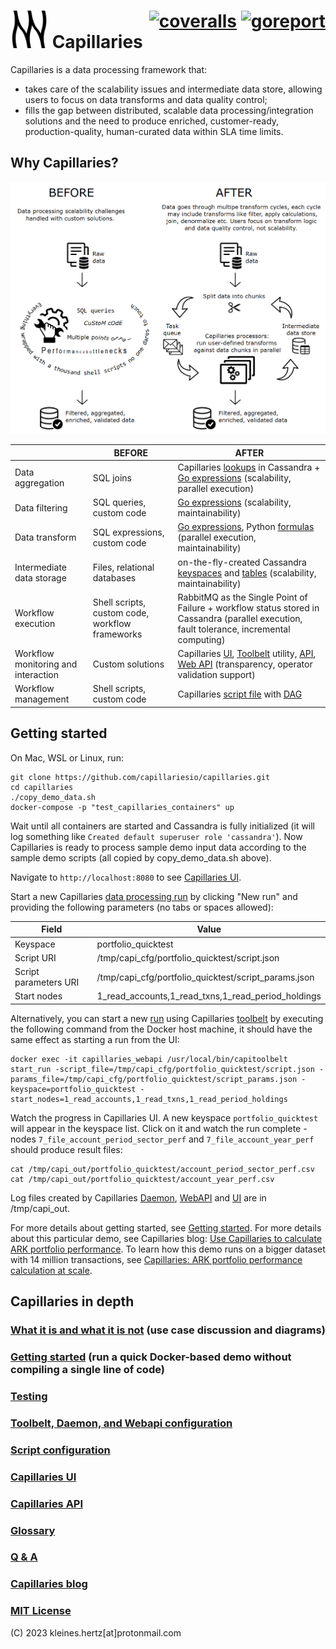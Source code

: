 # <img src="doc/logo.svg" alt="logo" width="60"/> Capillaries <div style="float:right;"> [![coveralls](https://coveralls.io/repos/github/capillariesio/capillaries/badge.svg?branch=main)](https://coveralls.io/github/capillariesio/capillaries?branch=main) [![goreport](https://goreportcard.com/badge/github.com/capillariesio/capillaries)](https://goreportcard.com/report/github.com/capillariesio/capillaries)</div>


Capillaries is a data processing framework that:
- takes care of the scalability issues and intermediate data store, allowing users to focus on data transforms and data quality control;
- fills the gap between distributed, scalable data processing/integration solutions and the need to produce enriched, customer-ready, production-quality, human-curated data within SLA time limits.

## Why Capillaries?
![Capillaries: before and after](doc/beforeafter.png)


|             | BEFORE | AFTER |
| ----------- | ------ |------ |
| Data aggregation | SQL joins | Capillaries [lookups](doc/glossary.md#lookup) in Cassandra + [Go expressions](doc/glossary.md#go-expressions) (scalability, parallel execution) |
| Data filtering | SQL queries, custom code | [Go expressions](doc/glossary.md#go-expressions) (scalability, maintainability) |
| Data transform | SQL expressions, custom code | [Go expressions](doc/glossary.md#go-expressions), Python [formulas](doc/glossary.md#py_calc-processor) (parallel execution, maintainability) |
| Intermediate data storage | Files, relational databases | on-the-fly-created Cassandra [keyspaces](doc/glossary.md#keyspace) and [tables](doc/glossary.md#table) (scalability, maintainability) |
| Workflow execution | Shell scripts, custom code, workflow frameworks | RabbitMQ as the Single Point of Failure + workflow status stored in Cassandra (parallel execution, fault tolerance, incremental computing) |
| Workflow monitoring and interaction | Custom solutions | Capillaries [UI](ui/README.md), [Toolbelt](doc/glossary.md#toolbelt) utility, [API](doc/api.md), [Web API](doc/glossary.md#webapi) (transparency, operator validation support) |
| Workflow management | Shell scripts, custom code | Capillaries [script file](doc/glossary.md#script) with [DAG](doc/glossary.md#dag) |

## Getting started

On Mac, WSL or Linux, run:

```
git clone https://github.com/capillariesio/capillaries.git
cd capillaries
./copy_demo_data.sh
docker-compose -p "test_capillaries_containers" up
```

Wait until all containers are started and Cassandra is fully initialized (it will log something like `Created default superuser role 'cassandra'`). Now Capillaries is ready to process sample demo input data according to the sample demo scripts (all copied by copy_demo_data.sh above).

Navigate to `http://localhost:8080` to see [Capillaries UI](./doc/glossary.md#capillaries-ui).

Start a new Capillaries [data processing run](./doc/glossary.md#run) by clicking "New run" and providing the following parameters (no tabs or spaces allowed):

| Field | Value |
|- | - |
| Keyspace | portfolio_quicktest |
| Script URI | /tmp/capi_cfg/portfolio_quicktest/script.json |
| Script parameters URI | /tmp/capi_cfg/portfolio_quicktest/script_params.json |
| Start nodes |	1_read_accounts,1_read_txns,1_read_period_holdings |

Alternatively, you can start a new [run](./doc/glossary.md#run) using Capillaries [toolbelt](./doc/glossary.md#toolbelt) by executing the following command from the Docker host machine, it should have the same effect as starting a run from the UI:

```
docker exec -it capillaries_webapi /usr/local/bin/capitoolbelt start_run -script_file=/tmp/capi_cfg/portfolio_quicktest/script.json -params_file=/tmp/capi_cfg/portfolio_quicktest/script_params.json -keyspace=portfolio_quicktest -start_nodes=1_read_accounts,1_read_txns,1_read_period_holdings
```

Watch the progress in Capillaries UI. A new keyspace `portfolio_quicktest` will appear in the keyspace list. Click on it and watch the run complete - nodes `7_file_account_period_sector_perf` and `7_file_account_year_perf` should produce result files:

```
cat /tmp/capi_out/portfolio_quicktest/account_period_sector_perf.csv
cat /tmp/capi_out/portfolio_quicktest/account_year_perf.csv
```

Log files created by Capillaries [Daemon](./doc/glossary.md#daemon), [WebAPI](./doc/glossary.md#webapi) and [UI](./doc/glossary.md#capillaries-ui) are in /tmp/capi_out.

For more details about getting started, see [Getting started](doc/started.md). For more details about this particular demo, see Capillaries blog: [Use Capillaries to calculate ARK portfolio performance](https://capillaries.io/blog/2023-04-08-portfolio/index.html). To learn how this demo runs on a bigger dataset with 14 million transactions, see [Capillaries: ARK portfolio performance calculation at scale](https://capillaries.io/blog/2023-11-15-portfolio-scale/index.html).

## Capillaries in depth

### [What it is and what it is not](doc/what.md) (use case discussion and diagrams)
### [Getting started](doc/started.md) (run a quick Docker-based demo without compiling a single line of code)
### [Testing](doc/testing.md)
### [Toolbelt, Daemon, and Webapi configuration](doc/binconfig.md)
### [Script configuration](doc/scriptconfig.md)
### [Capillaries UI](ui/README.md)
### [Capillaries API](doc/api.md)
### [Glossary](doc/glossary.md)
### [Q & A](doc/qna.md)
### [Capillaries blog](https://capillaries.io/blog/index.html)
### [MIT License](LICENSE)

(C) 2023 kleines.hertz[at]protonmail.com